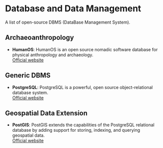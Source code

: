 # Database and Data Management

A list of open-source DBMS (DataBase Management System).

## Archaeoanthropology

- **HumanOS**: HumanOS is an open source nomadic software database for physical anthropology and archaeology.  
  [Official website](https://www.humanos.cnrs.fr/)

## Generic DBMS

- **PostgreSQL**: PostgreSQL is a powerful, open source object-relational database system.  
  [Official website](https://www.postgresql.org/)

  
## Geospatial Data Extension

- **PostGIS**: PostGIS extends the capabilities of the PostgreSQL relational database by adding support for storing, indexing, and querying geospatial data.  
  [Official website](https://postgis.net/)
